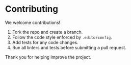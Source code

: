 # Contributing

We welcome contributions!

1. Fork the repo and create a branch.
2. Follow the code style enforced by `.editorconfig`.
3. Add tests for any code changes.
4. Run all linters and tests before submitting a pull request.

Thank you for helping improve the project.
